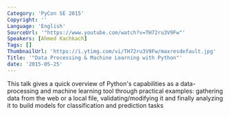 ```yaml
---
Category: 'PyCon SE 2015'
Copyright: ''
Language: 'English'
SourceUrl: '"https://www.youtube.com/watch?v=TH72ru3V9Fw"'
Speakers: [Ahmed Kachkach]
Tags: []
ThumbnailUrl: 'https://i.ytimg.com/vi/TH72ru3V9Fw/maxresdefault.jpg'
Title: '"Data Processing & Machine Learning with Python"'
date: '2015-05-25'
---
```

This talk gives a quick overview of Python's capabilities as a data-processing and machine learning tool through practical examples: gathering data from the web or a local file, validating/modifying it and finally analyzing it to build models for classification and prediction tasks